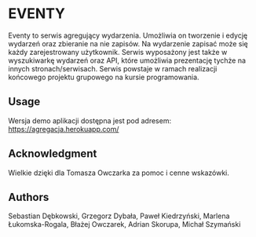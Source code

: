 # EVENTY

Eventy to serwis agregujący wydarzenia. Umożliwia on tworzenie i edycję wydarzeń oraz zbieranie na nie zapisów.
Na wydarzenie zapisać może się każdy zarejestrowany użytkownik.
Serwis wyposażony jest także w wyszukiwarkę wydarzeń oraz API, które umożliwia prezentację tychże na innych stronach/serwisach.
Serwis powstaje w ramach realizacji końcowego projektu grupowego na kursie programowania.

## Usage

Wersja demo aplikacji dostępna jest pod adresem: https://agregacja.herokuapp.com/

## Acknowledgment

Wielkie dzięki dla Tomasza Owczarka za pomoc i cenne wskazówki.

## Authors

Sebastian Dębkowski, Grzegorz Dybała, Paweł Kiedrzyński, Marlena Łukomska-Rogala, Błażej Owczarek, Adrian Skorupa, Michał Szymański
